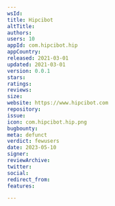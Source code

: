```yaml
---
wsId: 
title: Hipcibot
altTitle: 
authors: 
users: 10
appId: com.hipcibot.hip
appCountry: 
released: 2021-03-01
updated: 2021-03-01
version: 0.0.1
stars: 
ratings: 
reviews: 
size: 
website: https://www.hipcibot.com
repository: 
issue: 
icon: com.hipcibot.hip.png
bugbounty: 
meta: defunct
verdict: fewusers
date: 2023-05-10
signer: 
reviewArchive: 
twitter: 
social: 
redirect_from: 
features: 

---
```


